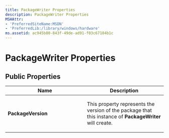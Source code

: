 ```yaml
---
title: PackageWriter Properties
description: PackageWriter Properties
MSHAttr:
- 'PreferredSiteName:MSDN'
- 'PreferredLib:/library/windows/hardware'
ms.assetid: ac945b80-843f-49de-ad91-f03c67184b1c
---
```


# PackageWriter Properties


## <span id="Public_Properties"></span><span id="public_properties"></span><span id="PUBLIC_PROPERTIES"></span>Public Properties


<table>
<colgroup>
<col width="50%" />
<col width="50%" />
</colgroup>
<thead>
<tr class="header">
<th>Name</th>
<th>Description</th>
</tr>
</thead>
<tbody>
<tr class="odd">
<td><p><strong>PackageVersion</strong></p></td>
<td><p>This property represents the version of the package that this instance of <strong>PackageWriter</strong> will create.</p></td>
</tr>
</tbody>
</table>

 

 

 






